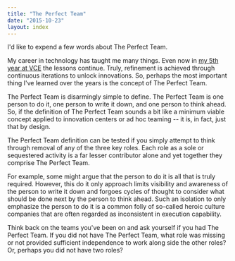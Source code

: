 ```yaml
---
title: "The Perfect Team"
date: "2015-10-23"
layout: index
---
```


I'd like to expend a few words about The Perfect Team.

My career in technology has taught me many things. Even now in [my 5th year at VCE](http://jaycuthrell.com/blog/my-fifth-year-at-vce/) the lessons continue. Truly, refinement is achieved through continuous iterations to unlock innovations. So, perhaps the most important thing I've learned over the years is the concept of The Perfect Team.

The Perfect Team is disarmingly simple to define. The Perfect Team is one person to do it, one person to write it down, and one person to think ahead. So, if the definition of The Perfect Team sounds a bit like a minimum viable concept applied to innovation centers or ad hoc teaming -- it is, in fact, just that by design.

The Perfect Team definition can be tested if you simply attempt to think through removal of any of the three key roles. Each role as a sole or sequestered activity is a far lesser contributor alone and yet together they comprise The Perfect Team.

For example, some might argue that the person to do it is all that is truly required. However, this do it only approach limits visibility and awareness of the person to write it down and forgoes cycles of thought to consider what should be done next by the person to think ahead. Such an isolation to only emphasize the person to do it is a common folly of so-called heroic culture companies that are often regarded as inconsistent in execution capability.

Think back on the teams you've been on and ask yourself if you had The Perfect Team. If you did not have The Perfect Team, what role was missing or not provided sufficient independence to work along side the other roles? Or, perhaps you did not have two roles?
